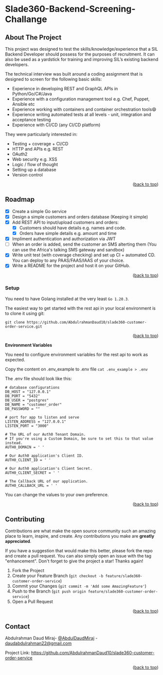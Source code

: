 # Slade360-Backend-Screening-Challange

<!-- ABOUT THE PROJECT -->
## About The Project

This project was designed to test the skills/knowledge/experience that a SIL Backend Developer should possess for the purposes of recruitment. It can also be used as a yardstick for training and improving SIL’s existing backend developers.

The technical interview was built around a coding assignment that is designed to screen for the following basic skills:
* Experience in developing REST and GraphQL APIs in Python/Go/C#/Java
* Experience with a configuration management tool e.g. Chef, Puppet, Ansible etc
* Experience working with containers and container orchestration tools:smile:
* Experience writing automated tests at all levels - unit, integration and acceptance testing
* Experience with CI/CD (any CI/CD platform)

They were particularly interested in:
- Testing + coverage + CI/CD
- HTTP and APIs e.g. REST
- OAuth2
- Web security e.g. XSS
- Logic / flow of thought
- Setting up a database
- Version control

<p align="right">(<a href="#readme-top">back to top</a>)</p>

<!-- ROADMAP -->
## Roadmap

- [x] Create a simple Go service
- [x] Design a simple customers and orders database (Keeping it simple)
- [x] Add REST API to input/upload customers and orders:
    - [x] Customers should have details e.g. names and code.
    - [x] Orders have simple details e.g. amount and time
- [x] Impliment authentication and authorization via JWT
- [ ] When an order is added, send the customer an SMS alterting them (You can use the Africa's talking SMS gateway and sandbox)
- [x] Write unit test (with coverage checking) and set up CI + automated CD. You can deploy to any PAAS/FAAS/IAAS of your choice.
- [x] Write a README for the project and host it on your GitHub.

<p align="right">(<a href="#readme-top">back to top</a>)</p>

<!-- GETTING STARTED -->
###  Setup
You need to have Golang installed at the very least `Go 1.20.3`. 


The easiest way to get started with the rest api in your local environment is to clone it using git:

```
git clone https://github.com/AbdulrahmanDaud10/slade360-customer-order-service.git
```
<p align="right">(<a href="#readme-top">back to top</a>)</p>

**Environment Variables**

You need to configure environment variables for the rest api to work as expected.

Copy the content on .env_example to .env file 
 `cat .env_example > .env`

The .env file should look like this:

```
# database configurations
DB_HOST = "127.0.0.1"
DB_PORT = "5432"
DB_USER = "postgres"
DB_NAME = "customer_order"
DB_PASSWORD = ""

# port for app to listen and serve
LISTEN_ADDRESS = "127.0.0.1"
LISTEN_PORT = "3000"

# The URL of our Auth0 Tenant Domain.
# If you're using a Custom Domain, be sure to set this to that value instead.
AUTH0_DOMAIN = ' '

# Our Auth0 application's Client ID.
AUTH0_CLIENT_ID = ' '

# Our Auth0 application's Client Secret.
AUTH0_CLIENT_SECRET = ' '

# The Callback URL of our application.
AUTH0_CALLBACK_URL = ' '

```
You can change the values to your own preference.
<p align="right">(<a href="#readme-top">back to top</a>)</p>

<!-- CONTRIBUTING -->
## Contributing

Contributions are what make the open source community such an amazing place to learn, inspire, and create. Any contributions you make are **greatly appreciated**.

If you have a suggestion that would make this better, please fork the repo and create a pull request. You can also simply open an issue with the tag "enhancement".
Don't forget to give the project a star! Thanks again!

1. Fork the Project
2. Create your Feature Branch (`git checkout -b feature/slade360-customer-order-service`)
3. Commit your Changes (`git commit -m 'Add some AmazingFeature'`)
4. Push to the Branch (`git push origin feature/slade360-customer-order-service`)
5. Open a Pull Request

<p align="right">(<a href="#readme-top">back to top</a>)</p>

<!-- CONTACT -->
## Contact

 Abdulrahman Daud Miraj- [@AbdulDaudMiraj](https://twitter.com/AbdulDaudMiraj) - daudabdulrahman22@gmail.com

Project Link: https://github.com/AbdulrahmanDaud10/slade360-customer-order-service

<p align="right">(<a href="#readme-top">back to top</a>)</p>
